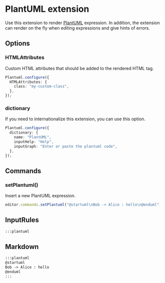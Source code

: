 # PlantUML extension

Use this extension to render [PlantUML](https://plantuml.com/) expression. In addition, the extension can render on the fly when editing expressions and give hints of errors.

## Options

### HTMLAttributes

Custom HTML attributes that should be added to the rendered HTML tag.

```typescript
Plantuml.configure({
  HTMLAttributes: {
    class: "my-custom-class",
  },
});
```

### dictionary

If you need to internationalize this extension, you can use this option.

```typescript
Plantuml.configure({
  dictionary: {
    name: "PlantUML",
    inputHelp: "Help",
    inputGraph: "Enter or paste the plantuml code",
  },
});
```

## Commands

### setPlantuml()

Insert a new PlantUML expression.

```typescript
editor.commands.setPlantuml("@startuml\nBob -> Alice : hello\n@enduml");
```

## InputRules

```markdown
:::plantuml
```

## Markdown

```markdown
:::plantuml
@startuml
Bob -> Alice : hello
@enduml
:::
```
